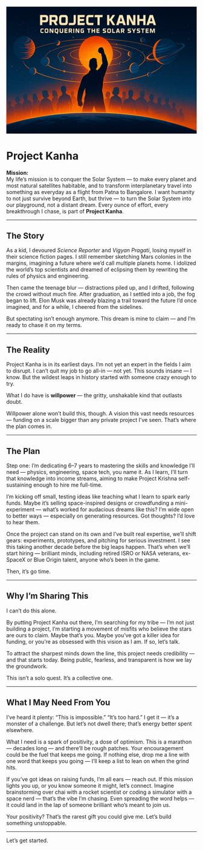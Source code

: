 ![An image](./resouces/images/project-kanha-opt.png)

# Project Kanha

**Mission:**  
My life’s mission is to conquer the Solar System — to make every planet and most natural satellites habitable, and to transform interplanetary travel into something as everyday as a flight from Patna to Bangalore. I want humanity to not just survive beyond Earth, but thrive — to turn the Solar System into our playground, not a distant dream. Every ounce of effort, every breakthrough I chase, is part of **Project Kanha**.

---

## The Story

As a kid, I devoured *Science Reporter* and *Vigyan Pragati*, losing myself in their science fiction pages. I still remember sketching Mars colonies in the margins, imagining a future where we’d call multiple planets home. I idolized the world’s top scientists and dreamed of eclipsing them by rewriting the rules of physics and engineering.

Then came the teenage blur — distractions piled up, and I drifted, following the crowd without much fire. After graduation, as I settled into a job, the fog began to lift. Elon Musk was already blazing a trail toward the future I’d once imagined, and for a while, I cheered from the sidelines.

But spectating isn’t enough anymore. This dream is mine to claim — and I’m ready to chase it on my terms.

---

## The Reality

Project Kanha is in its earliest days. I’m not yet an expert in the fields I aim to disrupt. I can’t quit my job to go all-in — not yet. This sounds insane — I know. But the wildest leaps in history started with someone crazy enough to try.

What I do have is **willpower** — the gritty, unshakable kind that outlasts doubt.

Willpower alone won’t build this, though. A vision this vast needs resources — funding on a scale bigger than any private project I’ve seen. That’s where the plan comes in.

---

## The Plan

Step one: I’m dedicating 6–7 years to mastering the skills and knowledge I’ll need — physics, engineering, space tech, you name it. As I learn, I’ll turn that knowledge into income streams, aiming to make Project Krishna self-sustaining enough to hire me full-time.

I’m kicking off small, testing ideas like teaching what I learn to spark early funds. Maybe it’s selling space-inspired designs or crowdfunding a mini-experiment — what’s worked for audacious dreams like this? I’m wide open to better ways — especially on generating resources. Got thoughts? I’d love to hear them.

Once the project can stand on its own and I’ve built real expertise, we’ll shift gears: experiments, prototypes, and pitching for serious investment. I see this taking another decade before the big leaps happen. That’s when we’ll start hiring — brilliant minds, including retired ISRO or NASA veterans, ex-SpaceX or Blue Origin talent, anyone who’s been in the game.

Then, it’s go time.

---

## Why I’m Sharing This

I can’t do this alone.

By putting Project Kanha out there, I’m searching for my tribe — I’m not just building a project, I’m starting a movement of misfits who believe the stars are ours to claim. Maybe that’s you. Maybe you’ve got a killer idea for funding, or you’re as obsessed with this vision as I am. If so, let’s talk.

To attract the sharpest minds down the line, this project needs credibility — and that starts today. Being public, fearless, and transparent is how we lay the groundwork.

This isn’t a solo quest. It’s a collective one.

---

## What I May Need From You

I’ve heard it plenty: “This is impossible.” “It’s too hard.” I get it — it’s a monster of a challenge. But let’s not dwell there; that’s energy better spent elsewhere.

What I need is a spark of positivity, a dose of optimism. This is a marathon — decades long — and there’ll be rough patches. Your encouragement could be the fuel that keeps me going. If nothing else, drop me a line with one word that keeps you going — I’ll keep a list to lean on when the grind hits.

If you’ve got ideas on raising funds, I’m all ears — reach out. If this mission lights you up, or you know someone it might, let’s connect. Imagine brainstorming over chai with a rocket scientist or coding a simulator with a space nerd — that’s the vibe I’m chasing. Even spreading the word helps — it could land in the lap of someone brilliant who’s meant to join us.

Your positivity? That’s the rarest gift you could give me. Let’s build something unstoppable.

---

Let’s get started.
